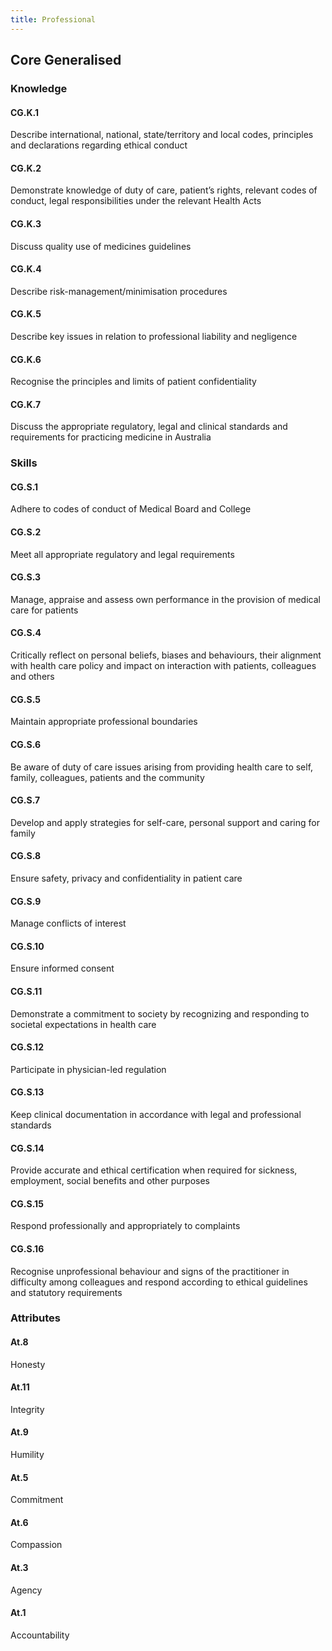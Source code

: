 ```yaml
---
title: Professional
---
```


## Core Generalised

### Knowledge

#### CG.K.1

Describe international, national, state/territory and local codes, principles and declarations regarding ethical conduct

#### CG.K.2

Demonstrate knowledge of duty of care, patient’s rights, relevant codes of conduct, legal responsibilities under the relevant Health Acts 

#### CG.K.3

Discuss quality use of medicines guidelines 

#### CG.K.4

Describe risk-management/minimisation procedures

#### CG.K.5

Describe key issues in relation to professional liability and negligence

#### CG.K.6

Recognise the principles and limits of patient confidentiality

#### CG.K.7

Discuss the appropriate regulatory, legal and clinical standards and requirements for practicing medicine in Australia

### Skills

#### CG.S.1

Adhere to codes of conduct of Medical Board and College

#### CG.S.2

Meet all appropriate regulatory and legal requirements 

#### CG.S.3

Manage, appraise and assess own performance in the provision of medical care for patients

#### CG.S.4

Critically reflect on personal beliefs, biases and behaviours, their alignment with health care policy and impact on interaction with patients, colleagues and others

#### CG.S.5

Maintain appropriate professional boundaries

#### CG.S.6

Be aware of duty of care issues arising from providing health care to self, family, colleagues, patients and the community

#### CG.S.7

Develop and apply strategies for self-care, personal support and caring for family

#### CG.S.8

Ensure safety, privacy and confidentiality in patient care

#### CG.S.9

Manage conflicts of interest  

#### CG.S.10

Ensure informed consent

#### CG.S.11

Demonstrate a commitment to society by recognizing and responding to societal expectations in health care

#### CG.S.12

Participate in physician-led regulation

#### CG.S.13

Keep clinical documentation in accordance with legal and professional standards

#### CG.S.14

Provide accurate and ethical certification when required for sickness, employment, social benefits and other purposes 

#### CG.S.15

Respond professionally and appropriately to complaints

#### CG.S.16

Recognise unprofessional behaviour and signs of the practitioner in difficulty among colleagues and respond according to ethical guidelines and statutory requirements

### Attributes


#### At.8

Honesty 

#### At.11

Integrity 

#### At.9

Humility 

#### At.5

Commitment 

#### At.6

Compassion

#### At.3

Agency

#### At.1

Accountability
